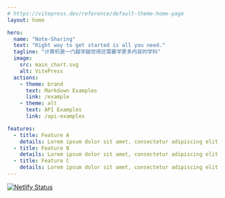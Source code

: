```yaml
---
# https://vitepress.dev/reference/default-theme-home-page
layout: home

hero:
  name: "Note-Sharing"
  text: "Right way to get started is all you need."
  tagline: "计算机是一门越学越觉得还需要学更多内容的学科"
  image:
    src: main_chart.svg
    alt: VitePress
  actions:
    - theme: brand
      text: Markdown Examples
      link: /example
    - theme: alt
      text: API Examples
      link: /api-examples

features:
  - title: Feature A
    details: Lorem ipsum dolor sit amet, consectetur adipiscing elit
  - title: Feature B
    details: Lorem ipsum dolor sit amet, consectetur adipiscing elit
  - title: Feature C
    details: Lorem ipsum dolor sit amet, consectetur adipiscing elit
---
```


[![Netlify Status](https://api.netlify.com/api/v1/badges/0adccbda-572d-4ddd-ab8e-e5d33dd9a08b/deploy-status)](https://app.netlify.com/sites/moeus/deploys)

<NewsCard/>